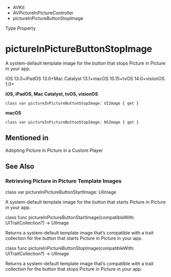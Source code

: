 

- AVKit
- AVPictureInPictureController
-  pictureInPictureButtonStopImage 

Type Property

# pictureInPictureButtonStopImage

A system-default template image for the button that stops Picture in Picture in your app.

iOS 13.0+iPadOS 13.0+Mac Catalyst 13.1+macOS 10.15+tvOS 14.0+visionOS 1.0+

**iOS, iPadOS, Mac Catalyst, tvOS, visionOS**

``` source
class var pictureInPictureButtonStopImage: UIImage { get }
```

**macOS**

``` source
class var pictureInPictureButtonStopImage: NSImage { get }
```

## Mentioned in 

Adopting Picture in Picture in a Custom Player

## See Also

### Retrieving Picture in Picture Template Images

class var pictureInPictureButtonStartImage: UIImage

A system-default template image for the button that starts Picture in Picture in your app.

class func pictureInPictureButtonStartImage(compatibleWith: UITraitCollection?) -> UIImage

Returns a system-default template image that’s compatible with a trait collection for the button that starts Picture in Picture in your app.

class func pictureInPictureButtonStopImage(compatibleWith: UITraitCollection?) -> UIImage

Returns a system-default template image that’s compatible with a trait collection for the button that stops Picture in Picture in your app.


